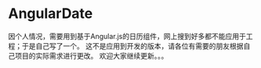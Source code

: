 # AngularDate
因个人情况，需要用到基于Angular.js的日历组件，网上搜到好多都不能应用于工程；于是自己写了一个。
这不是应用到开发的版本，请各位有需要的朋友根据自己项目的实际需求进行更改。
欢迎大家继续更新。。。
